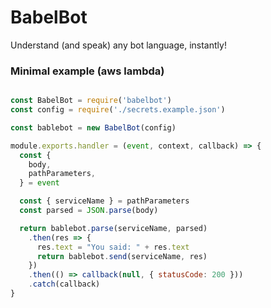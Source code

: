 # BabelBot

Understand (and speak) any bot language, instantly!

### Minimal example (aws lambda)
```js

const BabelBot = require('babelbot')
const config = require('./secrets.example.json')

const bablebot = new BabelBot(config)

module.exports.handler = (event, context, callback) => {
  const {
    body,
    pathParameters,
  } = event

  const { serviceName } = pathParameters
  const parsed = JSON.parse(body)

  return bablebot.parse(serviceName, parsed)
    .then(res => {
      res.text = "You said: " + res.text
      return bablebot.send(serviceName, res)
    })
    .then(() => callback(null, { statusCode: 200 }))
    .catch(callback)
}
```
